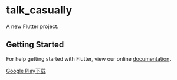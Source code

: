 # talk_casually

A new Flutter project.

## Getting Started

For help getting started with Flutter, view our online
[documentation](http://flutter.io/).

[Google Play下载](https://play.google.com/store/apps/details?id=com.yourcompany.talkcasually)
